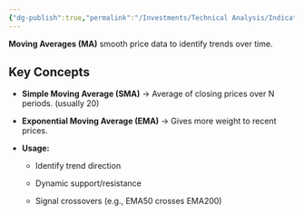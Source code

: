 ```yaml
---
{"dg-publish":true,"permalink":"/Investments/Technical Analysis/Indicators/Moving Averages/"}
---
```


**Moving Averages (MA)** smooth price data to identify trends over time.

## Key Concepts

- **Simple Moving Average (SMA)** → Average of closing prices over N periods. (usually 20)
    
- **Exponential Moving Average (EMA)** → Gives more weight to recent prices.
    
- **Usage:**
    
    - Identify trend direction
        
    - Dynamic support/resistance
        
    - Signal crossovers (e.g., EMA50 crosses EMA200)